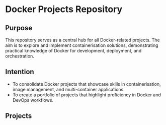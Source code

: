# Docker Projects Repository

## Purpose

This repository serves as a central hub for all Docker-related projects. The aim is to explore and implement containerisation solutions, demonstrating practical knowledge of Docker for development, deployment, and orchestration.

## Intention

- To consolidate Docker projects that showcase skills in containerisation, image management, and multi-container applications.
- To create a portfolio of projects that highlight proficiency in Docker and DevOps workflows.

## Projects
